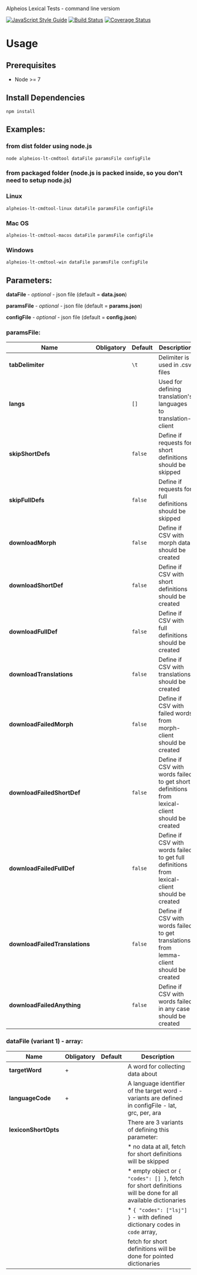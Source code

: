 Alpheios Lexical Tests - command line versiom

[![JavaScript Style Guide](https://img.shields.io/badge/code_style-standard-brightgreen.svg)](https://standardjs.com)
[![Build Status](https://travis-ci.org/alpheios-project/lexicon-client.svg?branch=master)](https://travis-ci.org/alpheios-project/lexicon-client)
[![Coverage Status](https://coveralls.io/repos/github/alpheios-project/lexicon-client/badge.svg?branch=master)](https://coveralls.io/github/alpheios-project/lexicon-client?branch=master)

# Usage

## Prerequisites

* Node >= 7

## Install Dependencies

```
npm install
```

## Examples:
### from dist folder using node.js
```
node alpheios-lt-cmdtool dataFile paramsFile configFile
```

### from packaged folder (node.js is packed inside, so you don't need to setup node.js)
### Linux
```
alpheios-lt-cmdtool-linux dataFile paramsFile configFile
```
### Mac OS
```
alpheios-lt-cmdtool-macos dataFile paramsFile configFile
```
### Windows
```
alpheios-lt-cmdtool-win dataFile paramsFile configFile
```

## Parameters:

**dataFile** - *optional* - json file (default = **data.json**)

**paramsFile** - *optional* - json file (default = **params.json**)

**configFile** - *optional* - json file (default = **config.json**)


### paramsFile:

| Name | Obligatory | Default | Description |
|------|------------|---------|-------------|
| **tabDelimiter** | | `\t` | Delimiter is used in .csv files |
| **langs** | | `[]` | Used for defining translation's languages to translation-client  |
| **skipShortDefs** | | `false` | Define if requests for short definitions should be skipped |
| **skipFullDefs** | | `false` | Define if requests for full definitions should be skipped |
| **downloadMorph** | | `false` | Define if CSV with morph data should be created |
| **downloadShortDef** | | `false` | Define if CSV with short definitions should be created |
| **downloadFullDef** | | `false` | Define if CSV with full definitions should be created |
| **downloadTranslations** | | `false` | Define if CSV with translations should be created |
| **downloadFailedMorph** | | `false` | Define if CSV with failed words from morph-client should be created |
| **downloadFailedShortDef** | | `false` | Define if CSV with words failed to get short definitions from lexical-client should be created |
| **downloadFailedFullDef** | | `false` | Define if CSV with words failed to get full definitions from lexical-client should be created |
| **downloadFailedTranslations** | | `false` | Define if CSV with words failed to get translations from lemma-client should be created |
| **downloadFailedAnything** | | `false` | Define if CSV with words failed in any case should be created |

### dataFile (variant 1) - array:

| Name | Obligatory | Default | Description |
|------|------------|---------|-------------|
| **targetWord** | + |  | A word for collecting data about |
| **languageCode** | + |  | A language identifier of the target word - variants are defined in configFile - lat, grc, per, ara |
| **lexiconShortOpts** |  |  | There are 3 variants of defining this parameter: 
|                      |  |  |   * no data at all, fetch for short definitions will be skipped
|                      |  |  |   * empty object or `{ "codes": [] }`, fetch for short definitions will be done for all available dictionaries
|                      |  |  |   * `{ "codes": ["lsj"] }` - with defined dictionary codes in `code` array, 
|                      |  |  |     fetch for short definitions will be done for pointed dictionaries |
